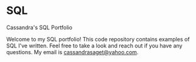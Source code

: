 # SQL
Cassandra's SQL Portfolio 

Welcome to my SQL portfolio! This code repository contains examples of SQL I've written. Feel free to take a look and reach out if you have any questions. My email is cassandrasaget@yahoo.com. 
